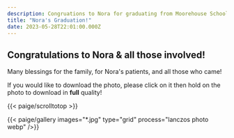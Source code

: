 ```yaml
---
description: Congruations to Nora for graduating from Moorehouse School of Medicine.
title: "Nora's Graduation!"
date: 2023-05-28T22:01:00.000Z
---
```


## Congratulations to Nora & all those involved!

Many blessings for the family, for Nora's patients, and all those who came!

If you would like to download the photo, please click on it then hold on the photo to download in **full** quality!

{{< paige/scrolltotop >}}

{{< paige/gallery
     images="*.jpg"
     type="grid"
     process="lanczos photo webp"
     />}}
